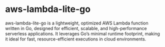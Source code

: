 # aws-lambda-lite-go
aws-lambda-lite-go is a lightweight, optimized AWS Lambda function written in Go, designed for efficient, scalable, and high-performance serverless applications. It leverages Go’s minimal runtime footprint, making it ideal for fast, resource-efficient executions in cloud environments.
